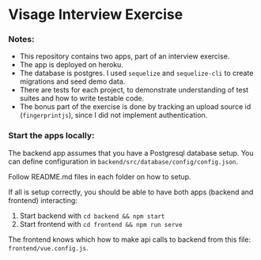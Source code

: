 # Visage Interview Exercise

### Notes:

- This repository contains two apps, part of an interview exercise.
- The app is deployed on heroku.
- The database is postgres. I used `sequelize` and `sequelize-cli` to create migrations and seed demo data.
- There are tests for each project, to demonstrate understanding of test suites and how to write testable code.
- The bonus part of the exercise is done by tracking an upload source id (`fingerprintjs`), since I did not implement authentication. 

### Start the apps locally:

The backend app assumes that you have a Postgresql database setup.
You can define configuration in `backend/src/database/config/config.json`.

Follow README.md files in each folder on how to setup.

If all is setup correctly, you should be able to have both apps (backend and frontend)
interacting:
1. Start backend with `cd backend && npm start`
2. Start frontend with `cd frontend && npm run serve`

The frontend knows which how to make api calls to backend from this file: `frontend/vue.config.js`.
